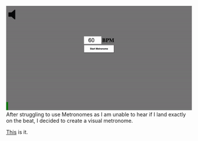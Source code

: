 ![Metronomes gif](./assets/images/metronome.gif)
<br />
After struggling to use Metronomes as I am unable to hear if I land exactly on the beat, I decided to create a visual metronome.

[This](https://netstorm84.github.io/Metronome/) is it.
